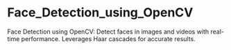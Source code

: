 # Face_Detection_using_OpenCV
Face Detection using OpenCV: Detect faces in images and videos with real-time performance. Leverages Haar cascades for accurate results.
